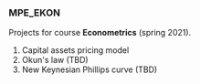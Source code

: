 ### MPE_EKON
Projects for course **Econometrics** (spring 2021).

1. Capital assets pricing model
2. Okun's law (TBD)
3. New Keynesian Phillips curve (TBD)
